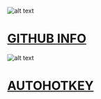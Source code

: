 ![alt text][logo]

[logo]: http://www.iconninja.com/files/631/349/303/logo-connection-network-social-github-icon.png "Logo Title Text 2"

# [GITHUB INFO](https://pauljohnsgit.github.io/GitHub-Info/)

![alt text][logo]

[logo]: http://coad.net/blog/images/AutoHotKeyLogo.png "Logo Title Text 3"

# [AUTOHOTKEY](https://pauljohnsgit.github.io/AutoHotKey/)
